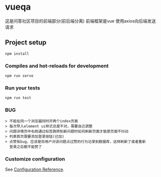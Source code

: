 # vueqa
这是问答社区项目的前端部分(前后端分离)
前端框架是vue
使用axios向后端发送请求
## Project setup
```
npm install
```

### Compiles and hot-reloads for development
```
npm run serve
```

### Run your tests
```
npm run test
```

### BUG
```
> 不能在同一个浏览器同时开两个index页面
> 每次导入element ui样式总是不对，需要自己调整
> 问题详情页中右侧通过标签跳转到新问题时如何刷新页面才能使页面不抖动
> 列表首页需要添加登录按钮(已加)
> 点赞有bug，应该是将用户对该问题点过赞的行为记录到数据库，这样刷新了或者重新
  登录之后都不能赞了
```

### Customize configuration
See [Configuration Reference](https://cli.vuejs.org/config/).
